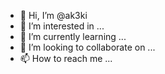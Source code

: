- 👋 Hi, I’m @ak3ki
- 👀 I’m interested in ...
- 🌱 I’m currently learning ...
- 💞️ I’m looking to collaborate on ...
- 📫 How to reach me ...

<!---
ak3ki/ak3ki is a ✨ special ✨ repository because its `README.md` (this file) appears on your GitHub profile.
You can click the Preview link to take a look at your changes.
--->
